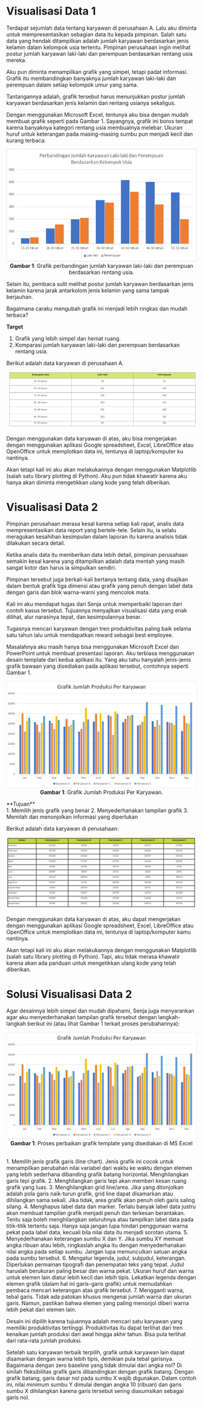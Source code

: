 # Visualisasi Data 1

Terdapat sejumlah data tentang karyawan di perusahaan A. Lalu aku diminta untuk mempresentasikan sebagian data itu kepada pimpinan. Salah satu data yang hendak ditampilkan adalah jumlah karyawan berdasarkan jenis kelamin dalam kelompok usia tertentu. Pimpinan perusahaan ingin melihat postur jumlah karyawan laki-laki dan perempuan berdasarkan rentang usia mereka.

Aku pun diminta menampilkan grafik yang simpel, tetapi padat informasi. Grafik itu membandingkan banyaknya jumlah karyawan laki-laki dan perempuan dalam setiap kelompok umur yang sama.

Tantangannya adalah, grafik tersebut harus menunjukkan postur jumlah karyawan berdasarkan jenis kelamin dan rentang usianya sekaligus.

Dengan menggunakan Microsoft Excel, tentunya aku bisa dengan mudah membuat grafik seperti pada Gambar 1. Sayangnya, grafik ini boros tempat karena banyaknya kategori rentang usia membuatnya melebar. Ukuran huruf untuk keterangan pada masing-masing sumbu pun menjadi kecil dan kurang terbaca.<br>

<p align="center">
    <img src="img/g_1.png"><br>
    <b>Gambar 1</b>: Grafik perbandingan jumlah karyawan laki-laki dan perempuan berdasarkan rentang usia.
</p>
Selain itu, pembaca sulit melihat postur jumlah karyawan berdasarkan jenis kelamin karena jarak antarkolom jenis kelamin yang sama tampak berjauhan.

Bagaimana caraku mengubah grafik ini menjadi lebih ringkas dan mudah terbaca?<br>

**Target**<br>

1. Grafik yang lebih simpel dan hemat ruang.
2. Komparasi jumlah karyawan laki-laki dan perempuan berdasarkan rentang usia.<br>

Berikut adalah data karyawan di perusahaan A.<br>

<p align="center">
    <img src="img/t_1.png"><br>
</p>
Dengan menggunakan data karyawan di atas, aku bisa mengerjakan dengan menggunakan aplikasi Google spreadsheet, Excel, LibreOffice atau OpenOffice untuk memplotkan data ini, tentunya di laptop/komputer ku nantinya.

Akan tetapi kali ini aku akan melakukannya dengan menggunakan Matplotlib (salah satu library plotting di Python). Aku pun tidak khawatir karena aku hanya akan diminta mengetikkan ulang kode yang telah diberikan.

# Visualisasi Data 2

Pimpinan perusahaan merasa kesal karena setiap kali rapat, analis data mempresentasikan data report yang bertele-tele. Selain itu, ia selalu meragukan kesahihan kesimpulan dalam laporan itu karena analisis tidak dilakukan secara detail.

Ketika analis data itu memberikan data lebih detail, pimpinan perusahaan semakin kesal karena yang ditampilkan adalah data mentah yang masih sangat kotor dan harus ia simpulkan sendiri.

Pimpinan tersebut juga berkali-kali bertanya tentang data, yang disajikan dalam bentuk grafik tiga dimensi atau grafik yang penuh dengan label data dengan garis dan blok warna-warni yang mencolok mata.

Kali ini aku mendapat tugas dari Senja untuk memperbaiki laporan dari contoh kasus tersebut. Tujuannya menyajikan visualisasi data yang enak dilihat, alur narasinya tepat, dan kesimpulannya benar.

Tugasnya mencari karyawan dengan tren produktivitas paling baik selama satu tahun lalu untuk mendapatkan reward sebagai best employee.

Masalahnya aku masih hanya bisa menggunakan Microsoft Excel dan PowerPoint untuk membuat presentasi laporan. Aku terbiasa menggunakan desain template dari kedua aplikasi itu. Yang aku tahu hanyalah jenis-jenis grafik bawaan yang disediakan pada aplikasi tersebut, contohnya seperti Gambar 1.

<p align="center">
    <img src="img/g_2.png"><br>
    <b>Gambar 1</b>: Grafik Jumlah Produksi Per Karyawan.
</p>
**Tujuan**<br>
1. Memilih jenis grafik yang benar
2. Menyederhanakan tampilan grafik
3. Memilah dan menonjolkan informasi yang diperlukan<br>

Berikut adalah data karyawan di perusahaan:<br>

<p align="center">
    <img src="img/t_2.png"><br>
</p>
Dengan menggunakan data karyawan di atas, aku dapat mengerjakan dengan menggunakan aplikasi Google spreadsheet, Excel, LibreOffice atau OpenOffice untuk memplotkan data ini, tentunya di laptop/komputer kamu nantinya.

Akan tetapi kali ini aku akan melakukannya dengan menggunakan Matplotlib (salah satu library plotting di Python). Tapi, aku tidak merasa khawatir karena akan ada panduan untuk mengetikkan ulang kode yang telah diberikan.

# Solusi Visualisasi Data 2

Agar desainnya lebih simpel dan mudah dipahami, Senja juga menyarankan agar aku menyederhanakan tampilan grafik tersebut dengan langkah-langkah berikut ini (atau lihat Gambar 1 terkait proses perubahannya):<br>

<p align="center">
    <img src="img/g_1.gif"><br>
    <b>Gambar 1</b>: Proses perbaikan grafik template yang disediakan di MS Excel
</p><br>
1. Memilih jenis grafik garis (line chart). Jenis grafik ini cocok untuk menampilkan perubahan nilai variabel dari waktu ke waktu dengan elemen yang lebih sederhana dibanding grafik batang horizontal. Menghilangkan garis tepi grafik.
2. Menghilangkan garis tepi akan memberi kesan ruang grafik yang luas.
3. Menghilangkan grid line/area. Jika yang ditonjolkan adalah pola garis naik-turun grafik, grid line dapat disamarkan atau dihilangkan sama sekali. Jika tidak, area grafik akan penuh oleh garis saling silang.
4. Menghapus label data dan marker. Terlalu banyak label data justru akan membuat tampilan grafik menjadi penuh dan terkesan berantakan. Tentu saja boleh menghilangkan seluruhnya atau tampilkan label data pada titik-titik tertentu saja. Hanya saja jangan lupa hindari penggunaan warna pekat pada label data, kecuali bila nilai data itu menjadi sorotan utama.
5. Menyederhanakan keterangan sumbu X dan Y. Jika sumbu XY memuat angka ribuan atau lebih, ringkaslah angka itu dengan menyederhanakan nilai angka pada setiap sumbu. Jangan lupa memunculkan satuan angka pada sumbu tersebut.
6. Mengatur legenda, judul, subjudul, keterangan. Diperlukan permainan tipografi dan penempatan teks yang tepat. Judul haruslah berukuran paling besar dan warna pekat. Ukuran huruf dan warna untuk elemen lain diatur lebih kecil dan lebih tipis. Lekatkan legenda dengan elemen grafik (dalam hal ini garis-garis grafik) untuk memudahkan pembaca mencari keterangan atas grafik tersebut.
7. Mengganti warna, tebal garis. Tidak ada patokan khusus mengenai jumlah warna dan ukuran garis. Namun, pastikan bahwa elemen yang paling menonjol diberi warna lebih pekat dari elemen lain.

Desain ini dipilih karena tujuannya adalah mencari satu karyawan yang memiliki produktivitas tertinggi. Produktivitas itu dapat terlihat dari tren kenaikan jumlah produksi dari awal hingga akhir tahun. Bisa pula terlihat dari rata-rata jumlah produksi.

Setelah satu karyawan terbaik terpilih, grafik untuk karyawan lain dapat disamarkan dengan warna lebih tipis, demikian pula tebal garisnya. Bagaimana dengan zero baseline yang tidak dimulai dari angka nol? Di sinilah fleksibilitas grafik garis dibandingkan dengan grafik batang. Dengan grafik batang, garis dasar nol pada sumbu X wajib digunakan. Dalam contoh ini, nilai minimum sumbu Y dimulai dengan angka 10 (ribuan) dan garis sumbu X dihilangkan karena garis tersebut sering diasumsikan sebagai garis nol.
